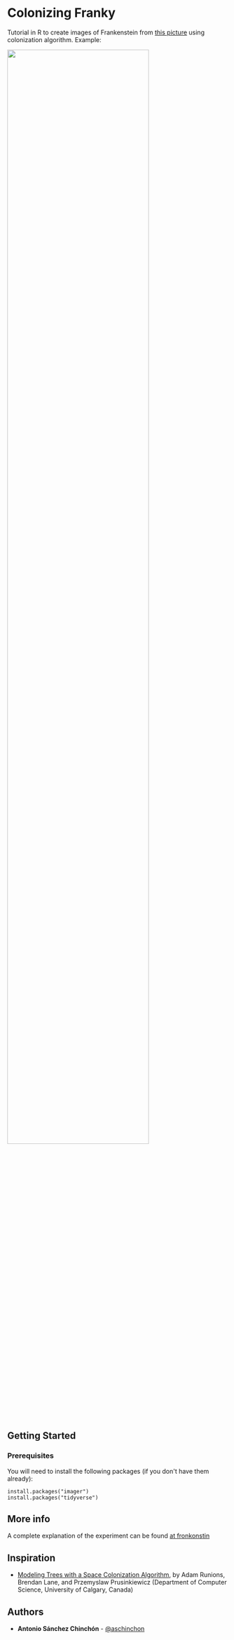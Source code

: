 # Colonizing Franky

Tutorial in R to create images of Frankenstein from [this picture](https://fronkonstin.com/wp-content/uploads/2018/04/frankenstein.jpg) using colonization algorithm. Example:

<img src="https://fronkonstin.com/wp-content/uploads/2019/10/franky_colonization.png" width=80%>

## Getting Started

### Prerequisites

You will need to install the following packages (if you don't have them already):

```
install.packages("imager")
install.packages("tidyverse")
```

## More info

A complete explanation of the experiment can be found [at fronkonstin](https://fronkonstin.com/)

## Inspiration

+ [Modeling Trees with a Space Colonization Algorithm](http://algorithmicbotany.org/papers/colonization.egwnp2007.large.pdf), by Adam Runions, Brendan Lane, and Przemyslaw Prusinkiewicz (Department of Computer Science, University of Calgary, Canada)

## Authors

* **Antonio Sánchez Chinchón** - [@aschinchon](https://twitter.com/aschinchon)

